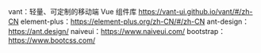 vant：轻量、可定制的移动端 Vue 组件库 https://vant-ui.github.io/vant/#/zh-CN
element-plus：https://element-plus.org/zh-CN/#/zh-CN
ant-design：https://ant.design/
naiveui：https://www.naiveui.com/
bootstrap：https://www.bootcss.com/